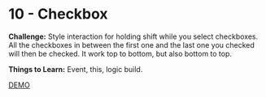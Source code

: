 # 10 - Checkbox

**Challenge:** Style interaction for holding shift while you select checkboxes. All the checkboxes in between the first one and the last one you checked will then be checked. It work top to bottom, but also bottom to top.

**Things to Learn:** Event, this, logic build.

[DEMO](https://voloshin-sergei.github.io/30DaysOfJavaScript/10_day%20Checkbox/)
